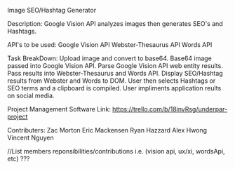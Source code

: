 Image SEO/Hashtag Generator

Description:
Google Vision API analyzes images then generates SEO's and Hashtags.

API's to be used:
Google Vision API
Webster-Thesaurus API
Words API

Task BreakDown:
Upload image and convert to base64.
Base64 image passed into Google Vision API.
Parse Google Vision API web entity results.
Pass results into Webster-Thesaurus and Words API.
Display SEO/Hashtag results from Webster and Words to DOM.
User then selects Hashtags or SEO terms and a clipboard is compiled.
User impliments application reults on social media.

Project Management Software Link:
https://trello.com/b/18invRsg/underpar-project


Contributers:
Zac Morton
Eric Mackensen
Ryan Hazzard
Alex Hwong
Vincent Nguyen

//List members reponsibilities/contributions i.e. (vision api, ux/xi, wordsApi, etc) ???
